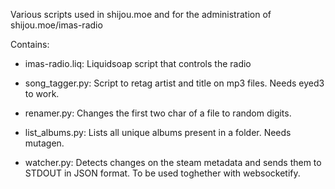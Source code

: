 Various scripts used in shijou.moe and for the administration of shijou.moe/imas-radio

Contains:
- imas-radio.liq:
Liquidsoap script that controls the radio

- song_tagger.py:
Script to retag artist and title on mp3 files. Needs eyed3 to work.

- renamer.py:
Changes the first two char of a file to random digits.

- list_albums.py:
Lists all unique albums present in a folder. Needs mutagen.

- watcher.py:
Detects changes on the steam metadata and sends them to STDOUT in JSON format. To be used toghether with websocketify.
